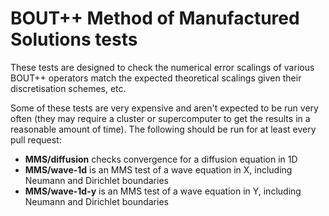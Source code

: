 # BOUT++ Method of Manufactured Solutions tests

These tests are designed to check the numerical error scalings of
various BOUT++ operators match the expected theoretical scalings given
their discretisation schemes, etc.

Some of these tests are very expensive and aren't expected to be run
very often (they may require a cluster or supercomputer to get the
results in a reasonable amount of time). The following should be run
for at least every pull request:

* **MMS/diffusion** checks convergence for a diffusion equation in 1D
* **MMS/wave-1d** is an MMS test of a wave equation in X, including
  Neumann and Dirichlet boundaries
* **MMS/wave-1d-y** is an MMS test of a wave equation in Y, including
  Neumann and Dirichlet boundaries
